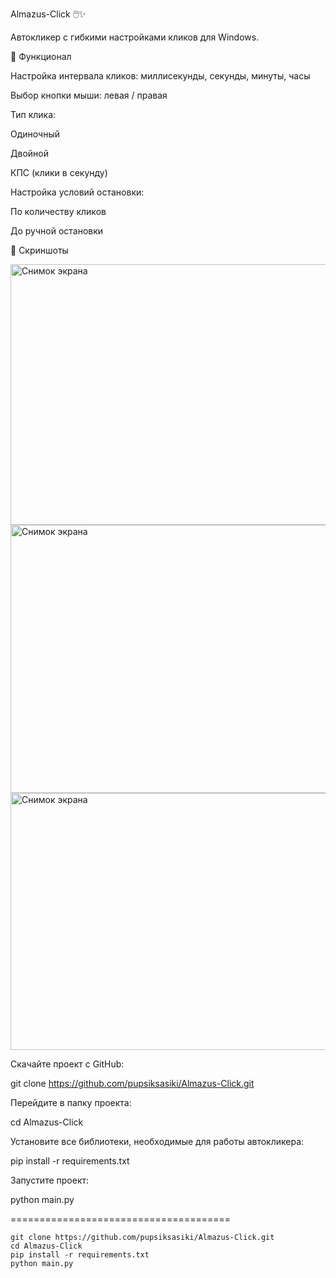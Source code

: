 Almazus-Click 🖱️✨

Автокликер с гибкими настройками кликов для Windows.

🚀 Функционал

Настройка интервала кликов: миллисекунды, секунды, минуты, часы

Выбор кнопки мыши: левая / правая

Тип клика:

Одиночный

Двойной

КПС (клики в секунду)

Настройка условий остановки:

По количеству кликов

До ручной остановки

📸 Скриншоты


<img width="593" height="417" alt="Снимок экрана" src="https://github.com/user-attachments/assets/86fd6be7-731d-4d92-aea5-e97ab9b2a5da" />

<img width="593" height="429" alt="Снимок экрана" src="https://github.com/user-attachments/assets/2ac561e2-9792-4e27-acd1-893bbfd94a17" />

<img width="589" height="411" alt="Снимок экрана" src="https://github.com/user-attachments/assets/ac036583-84e1-4179-923d-29853884c20f" />


Скачайте проект с GitHub:

git clone https://github.com/pupsiksasiki/Almazus-Click.git

Перейдите в папку проекта:

cd Almazus-Click

Установите все библиотеки, необходимые для работы автокликера:

pip install -r requirements.txt

Запустите проект:

python main.py

======================================


```
git clone https://github.com/pupsiksasiki/Almazus-Click.git
cd Almazus-Click
pip install -r requirements.txt
python main.py
```


